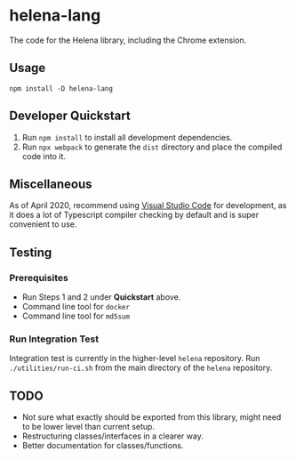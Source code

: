 # helena-lang

The code for the Helena library, including the Chrome extension.

## Usage

```
npm install -D helena-lang
```

## Developer Quickstart

1. Run `npm install` to install all development dependencies.
2. Run `npx webpack` to generate the `dist` directory and place the compiled
   code into it.

## Miscellaneous

As of April 2020, recommend using [Visual Studio Code](https://code.visualstudio.com/)
for development, as it does a lot of Typescript compiler checking by default and
is super convenient to use.

## Testing

### Prerequisites

- Run Steps 1 and 2 under **Quickstart** above.
- Command line tool for `docker`
- Command line tool for `md5sum`

### Run Integration Test

Integration test is currently in the higher-level `helena` repository. Run
`./utilities/run-ci.sh` from the main directory of the `helena` repository.

## TODO

- Not sure what exactly should be exported from this library, might need to be
  lower level than current setup.
- Restructuring classes/interfaces in a clearer way.
- Better documentation for classes/functions.
